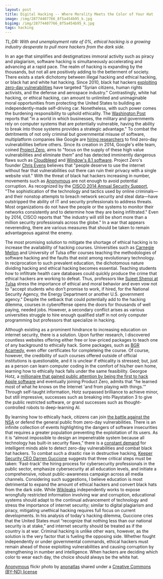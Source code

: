```yaml
---
layout: post
title: Digital Hacking -- Where Morality Meets the Color of Your Hat 
image: /img/28774407766_8f5a454b95_k.jpg
bigimg: /img/28774407766_8f5a454b95_k.jpg
tags: hacking
---
```

*TL;DR: With and unemployment rate of 0%, ethical hacking is a growing industry desperate to pull more hackers from the dark side.*

In an age that simplifies and destigmatizes immoral activity such as piracy and plagiarism, software hacking is simultaneously accelerating and advancing at a rapid pace. The realm of hacking is expanding by the thousands, but not all are positively adding to the betterment of society. There exists a stark dichotomy between illegal hacking and ethical hacking, or black hat and white hat hacking. 
Since 2010, black hat hackers [exploiting zero-day vulnerabilities](https://docs.google.com/spreadsheets/d/1LeY9qJVcU6BMXRiYLFml5GVtv_FnfL6N41fDGl6qWVs/edit#gid=0) have targeted "Syrian citizens, human rights activists, and the defense and aerospace industry." Contrastingly, white hat hacking, or ethical hacking, can amount to unlimited and unimaginable moral opportunities from protecting the United States to building an independently-made self-driving car. Nonetheless, with such power comes the burdening responsibility to uphold ethicality. The [Washington Post](https://www.washingtonpost.com/postlive/the-ethics-of-hacking-101/2014/10/07/39529518-4014-11e4-b0ea-8141703bbf6f_story.html?utm_term=.e645a6b02b4d) reports that "in a world in which businesses, the military and governments rely on computer systems that are potentially vulnerable, having the ability to break into those systems provides a strategic advantage." To combat the detritments of not only criminal but governmental misuse of software, multiplatform companies like Google are [hiring researchers](http://www.huffingtonpost.com/2014/07/15/google-project-zero_n_5589337.html) to find zero-day vulnerabilities before others. Since its creation in 2014, Google's elite team, coined [Project Zero](https://security.googleblog.com/2014/07/announcing-project-zero.html), aims to "focus on the supply of these high value vulnerabilities and eliminate them” and has detected imminently dangerous flaws such as [Cloudbleed](https://bugs.chromium.org/p/project-zero/issues/detail?id=1139) and [Window's 8.1 software](https://www.engadget.com/2015/01/02/google-posts-unpatched-microsoft-bug/). Project Zero's founder [Chris Evens](https://www.wired.com/2014/07/google-project-zero/) believes that "people deserve to use the internet without fear that vulnerabilities out there can ruin their privacy with a single website visit." With the threat of black hat hackers increasing in number, movements such as [Anonymous](http://abcnews.go.com/US/worldwide-hacker-group-anonymous/story?id=37761302) are not enough to avoid potential corruption. As recognized by the [CISCO 2014 Annual Security Support](http://www.cisco.com/web/offer/gist_ty2_asset/Cisco_2014_ASR.pdf),
"The sophistication of the technology and tactics used by online criminals—and their nonstop attempts to breach network security and steal data—have outstripped the ability of IT and security professionals to address threats. Most organizations do not have the people or the systems to monitor their networks consistently and to determine how they are being infiltrated." Even by 2014, CISCO reports that "the industry will still be short more than a million security professionals across the globe." In a war that appears neverending, there are various measures that should be taken to remain advantageous against the enemy.

The most promising solution to mitigate the shortage of ethical hacking is to increase the availability of hacking courses. Universities such as [Carnegie Mellon](https://users.ece.cmu.edu/~dbrumley/index.html) and University of Tulsa offer courses teaching the methodologies of software hacking and the faults that exist among revolutionary technology. In reciprocation to such prevalent education, the dichotomous nature dividing hacking and ethical hacking becomes essential. Teaching students how to infiltrate health care databases could quickly produce the crime that ethical hackers are working to defeat. Thus, professors like [Sujeet Shenoi at Tulsa](https://www.washingtonpost.com/postlive/the-ethics-of-hacking-101/2014/10/07/39529518-4014-11e4-b0ea-8141703bbf6f_story.html?utm_term=.e645a6b02b4d) stress the importance of ethical and moral behavior and even vow not to "accept students who don’t promise to work, if hired, for the National Security Agency, the Energy Department or another U.S. government agency." Despite the setback that could potentially add to the hacking dilemma, courses in cyberoffense opens the doors for thousands of well paying, needed jobs.
However, a secondary conflict arises as various universities struggle to hire enough qualified staff in not only computer programming but professors that specialize in hacking.

Although existing as a prominent hindrance to increasing education on internet security, there is a solution. Upon further research, I discovered countless websites offering either free or low-priced packages to teach one of any background to ethically hack. Some packages, such as [BGR Acamedy](https://academy.bgr.com/sales/become-an-ethical-hacker-bonus-bundle?utm_source=bgr.com&utm_medium=referral&utm_campaign=become-an-ethical-hacker-bonus-bundle&utm_term=scsf-217859&utm_content=a0x1a000001s6sX), even offer certificates for completeing the course. Of course, however, the credibility of such courses offered outside of official institutions is questionable, and it is unclear if ethicality is stressed; but, just as a person can learn computer coding in the comfort of his/her own home, learning how to ethically hack falls under the same feasibility. Georgoe Hotz, a [millionaire that gained public attention by being the first to hack Apple software](https://www.bloomberg.com/features/2015-george-hotz-self-driving-car/) and eventually joining Product Zero, admits that "he learned most of what he knows on the Internet 'and from playing with things.'" Through self-taught information, Hotz surpassed brilliance to achieve minor, but still impressive, successes such as breaking into Playstation 3 to give the public restricted software, or grand successes such as thought-controlled robots to deep-learning AI.

By learning how to ethically hack, citizens can join [the battle against the NSA](https://www.wired.com/2014/06/end-to-end/) or defend the general public from zero-day vulnerabilities. There is an infinite collection of events highlighting the dangers of software insecurities that requires a greater population preventing the exploitation of its users.  As it is “almost impossible to design an impenetrable system because all technology has built-in security flaws,” there is a [constant demand](https://www.clearpathit.com/white-hat-vs-black-hat-hackers-and-the-need-for-ethical-hacking) for intelligent minds able to detect zero-day vulnerabilities and combat black hat hackers. To combat such a drastic rise in destructive hacking, [Keeper Security CEO Darren Guccione](http://m.nextgov.com/technology-news/tech-insider/2015/08/major-cybersecurity-job-shortage-we-must-act-we-are-war/119370/) suggests that three critical steps must be taken: ‘Fast-track’ the hiring process for cybersecurity professionals in the public sector, emphasize cybersecurity at all education levels, and initiate a comprehensive, robust public-awareness campaign across all media channels. Considering such suggestions, I believe education is most detrimental to expand the amount of ethical hackers and convert black hats from the dark side. While [Wikileaks](https://wikileaks.org/What-is-Wikileaks.html) independently works to expose wrongfully restricted information involving war and corruption, educational systems should adapt to the continual advancement of technology and stress the importance of internet security; similar to digital plagiarism and piracy, mitigating unethical hacking requires full focus on current developments. In his analysis of today's hacking dilemma, Guccione cries that the United States must “recognize that nothing less than our national security is at stake,” and internet security should be treated as if the country is at war. Criminal hacking is unlike other wars, however, as the solution is the very factor that is fueling the opposing side. Whether fought independently or under governmental commands, ethical hackers must remain ahead of those exploiting vulnerabilities and causing corruption by strengthening in number and intelligence. When hackers are deciding which color to wear each day, the choice should always be the white hat. 

<a title="Anonymous" href="https://flickr.com/photos/anonatlas/28774407766">Anonymous</a> flickr photo by <a href="https://flickr.com/people/anonatlas">anonatlas</a> shared under a <a href="https://creativecommons.org/licenses/by-nd/2.0/">Creative Commons (BY-ND) license</a> 
 
